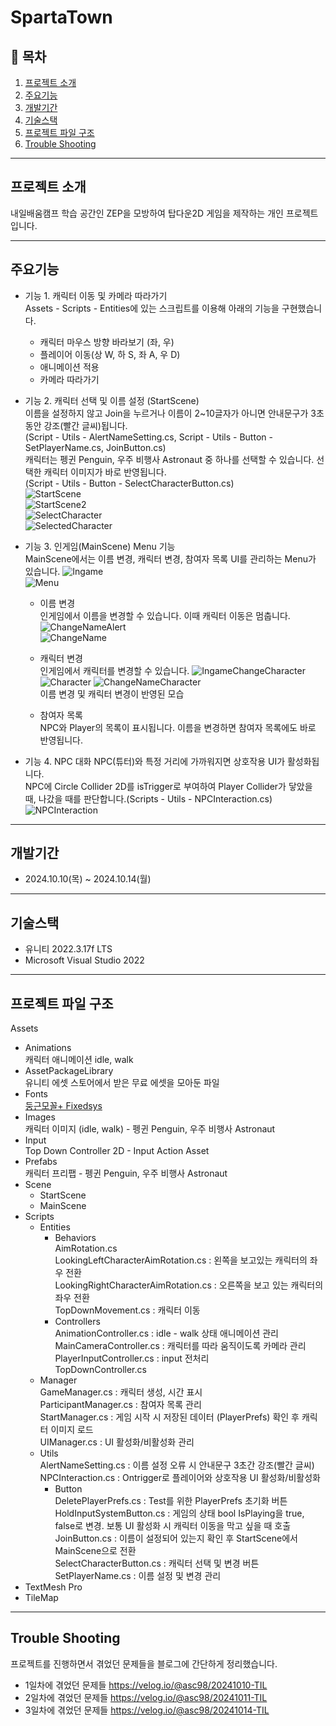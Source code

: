 # SpartaTown

## 📖 목차   
1. [프로젝트 소개](#프로젝트-소개)
2. [주요기능](#주요기능)
3. [개발기간](#개발기간)
4. [기술스택](#기술스택)
5. [프로젝트 파일 구조](#프로젝트-파일-구조)
6. [Trouble Shooting](#trouble-shooting)

---

## 프로젝트 소개   
내일배움캠프 학습 공간인 ZEP을 모방하여 탑다운2D 게임을 제작하는 개인 프로젝트입니다.   

---

## 주요기능   
- 기능 1. 캐릭터 이동 및 카메라 따라가기   
Assets - Scripts - Entities에 있는 스크립트를 이용해 아래의 기능을 구현했습니다.
	- 캐릭터 마우스 방향 바라보기 (좌, 우)
	- 플레이어 이동(상 W, 하 S, 좌 A, 우 D)
	- 애니메이션 적용
	- 카메라 따라가기

- 기능 2. 캐릭터 선택 및 이름 설정 (StartScene)   
이름을 설정하지 않고 Join을 누르거나 이름이 2~10글자가 아니면 안내문구가 3초 동안 강조(빨간 글씨)됩니다.   
(Script - Utils - AlertNameSetting.cs, Script - Utils - Button - SetPlayerName.cs, JoinButton.cs)   
캐릭터는 펭귄 Penguin, 우주 비행사 Astronaut 중 하나를 선택할 수 있습니다. 선택한 캐릭터 이미지가 바로 반영됩니다.   
(Script - Utils - Button - SelectCharacterButton.cs)   
![StartScene](https://github.com/user-attachments/assets/e85b42ef-a4b1-4e67-a06c-817c1f2b1b24)   
![StartScene2](https://github.com/user-attachments/assets/852f20fc-5586-4b8e-a3b2-fb95d4452802)   
![SelectCharacter](https://github.com/user-attachments/assets/f75583e1-b515-4295-8ddc-5aa9bfefcad5)   
![SelectedCharacter](https://github.com/user-attachments/assets/c05a3445-f59e-4eb6-82cf-0ea0f29674ea)   

- 기능 3. 인게임(MainScene) Menu 기능   
MainScene에서는 이름 변경, 캐릭터 변경, 참여자 목록 UI를 관리하는 Menu가 있습니다.
![Ingame](https://github.com/user-attachments/assets/1bae9197-0ef9-4b88-bcb5-e019361989ef)   
![Menu](https://github.com/user-attachments/assets/7bb8c92c-1006-4c91-a1fb-9df2010ae2d4)   
	- 이름 변경   
인게임에서 이름을 변경할 수 있습니다. 이때 캐릭터 이동은 멈춥니다.
![ChangeNameAlert](https://github.com/user-attachments/assets/73f2c932-e66c-4daa-a043-2bbf2f9fce81)   
![ChangeName](https://github.com/user-attachments/assets/a0b1eba5-ea8d-466f-84d4-bf426fc2f8b4)   

	- 캐릭터 변경   
인게임에서 캐릭터를 변경할 수 있습니다.
![IngameChangeCharacter](https://github.com/user-attachments/assets/56dfc869-c9ed-491a-85b6-5f22f1bc60e8)   
![Character](https://github.com/user-attachments/assets/48bc53e1-0225-4824-9fe9-27ffd1cab564)
![ChangeNameCharacter](https://github.com/user-attachments/assets/f67f2c6a-e6b7-4116-89cb-544d2fb2c579)   
이름 변경 및 캐릭터 변경이 반영된 모습
   - 참여자 목록   
NPC와 Player의 목록이 표시됩니다. 이름을 변경하면 참여자 목록에도 바로 반영됩니다.   

- 기능 4. NPC 대화
NPC(튜터)와 특정 거리에 가까워지면 상호작용 UI가 활성화됩니다.   
NPC에 Circle Collider 2D를 isTrigger로 부여하여 Player Collider가 닿았을 때, 나갔을 때를 판단합니다.(Scripts - Utils - NPCInteraction.cs)   
![NPCInteraction](https://github.com/user-attachments/assets/56d40ae3-c51e-4781-848e-8455256c103c)

---

## 개발기간   
- 2024.10.10(목) ~ 2024.10.14(월)

---

## 기술스택   
- 유니티 2022.3.17f LTS
- Microsoft Visual Studio 2022

---

## 프로젝트 파일 구조   
Assets   
- Animations   
	캐릭터 애니메이션 idle, walk   
- AssetPackageLibrary   
	유니티 에셋 스토어에서 받은 무료 에셋을 모아둔 파일   
- Fonts   
	[둥근모꼴+ Fixedsys](#https://cactus.tistory.com/193)   
- Images   
	캐릭터 이미지 (idle, walk) - 펭귄 Penguin, 우주 비행사 Astronaut   
- Input   
	Top Down Controller 2D - Input Action Asset   
- Prefabs   
	캐릭터 프리팹 - 펭귄 Penguin, 우주 비행사 Astronaut   
- Scene   
	- StartScene   
	- MainScene   
- Scripts   
	- Entities   
		- Behaviors   
		AimRotation.cs   
		LookingLeftCharacterAimRotation.cs : 왼쪽을 보고있는 캐릭터의 좌우 전환   
		LookingRightCharacterAimRotation.cs : 오른쪽을 보고 있는 캐릭터의 좌우 전환   
		TopDownMovement.cs : 캐릭터 이동   
		- Controllers   
		AnimationController.cs : idle - walk 상태 애니메이션 관리   
		MainCameraController.cs : 캐릭터를 따라 움직이도록 카메라 관리   
		PlayerInputController.cs : input 전처리   
		TopDownController.cs   
	- Manager   
		GameManager.cs : 캐릭터 생성, 시간 표시   
		ParticipantManager.cs : 참여자 목록 관리   
		StartManager.cs : 게임 시작 시 저장된 데이터 (PlayerPrefs) 확인 후 캐릭터 이미지 로드   
		UIManager.cs : UI 활성화/비활성화 관리   
	- Utils   
		AlertNameSetting.cs : 이름 설정 오류 시 안내문구 3초간 강조(빨간 글씨)   
		NPCInteraction.cs : Ontrigger로 플레이어와 상호작용 UI 활성화/비활성화   
		- Button   
		DeletePlayerPrefs.cs : Test를 위한 PlayerPrefs 초기화 버튼   
		HoldInputSystemButton.cs : 게임의 상태 bool IsPlaying을 true, false로 변경. 보통 UI 활성화 시 캐릭터 이동을 막고 싶을 때 호출   
		JoinButton.cs : 이름이 설정되어 있는지 확인 후 StartScene에서 MainScene으로 전환   
		SelectCharacterButton.cs : 캐릭터 선택 및 변경 버튼   
		SetPlayerName.cs	: 이름 설정 및 변경 관리   
- TextMesh Pro   
- TileMap   

---

## Trouble Shooting   
프로젝트를 진행하면서 겪었던 문제들을 블로그에 간단하게 정리했습니다.   
- 1일차에 겪었던 문제들 https://velog.io/@asc98/20241010-TIL
- 2일차에 겪었던 문제들 https://velog.io/@asc98/20241011-TIL
- 3일차에 겪었던 문제들 https://velog.io/@asc98/20241014-TIL
